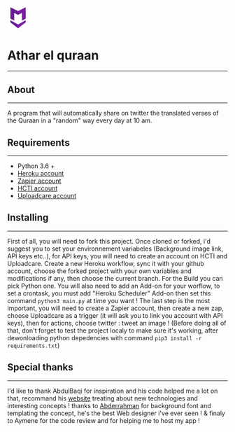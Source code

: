 ![alt text][basmalah]
---

# Athar el quraan
---
## About
---
A program that will automatically share on twitter the translated verses of the Quraan in a "random" way every day at 10 am.

## Requirements
---
* Python 3.6 +
* [Heroku account](https://dashboard.heroku.com/)
* [Zapier account](https://zapier.com/app/dashboard)
* [HCTI account](https://htmlcsstoimage.com/)
* [Uploadcare account](https://uploadcare.com/)

## Installing 
---
First of all, you will need to fork this project.
Once cloned or forked, i'd suggest you to set your environnement variabeles (Background image link, API keys etc..), for API keys, you will need to create an account on HCTI and Uploadcare.
Create a new Heroku workflow, sync it with your github account, choose the forked project with your own variables and modifications if any, then choose the current branch. For the Build you can pick Python one.
You will also need to add an Add-on for your worflow, to set a crontask, you must add "Heroku Scheduler" Add-on then set this command `python3 main.py` at time you want !
The last step is the most important, you will need to create a Zapier account, then create a new zap, choose Uploadcare as a trigger (it will ask you to link you account with API keys), then for actions, choose twitter : tweet an image ! 
(Before doing all of that, don't forget to test the project localy to make sure it's working, after dewonloading python depedencies with command `pip3 install -r requirements.txt`)

## Special thanks
---
I'd like to thank AbdulBaqi for inspiration and his code helped me a lot on that, recommand his [website](http://abdulbaqi.io/tag/technology/) treating about new technologies and interesting concepts ! thanks to [Abderrahman](https://www.instagram.com/ansary.sahrawi/) for background font and templating the concept, he's the best Web designer i've ever seen ! & finaly to Aymene for the code review and for helping me to host my app ! 


[basmalah]: https://github.com/adam-p/markdown-here/raw/master/src/common/images/icon48.png "BismiLah ar-rahman ar-rahim"
